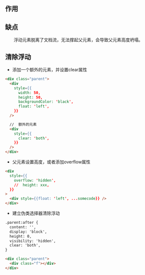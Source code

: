 ## **作用**


## **缺点**

&emsp;&emsp;浮动元素脱离了文档流，无法撑起父元素，会导致父元素高度坍塌。

## **清除浮动**

- 添加一个额外的元素，并设置clear属性
```html
<div class="parent">
  <div
    style={{
      width: 50,
      height: 50,
      backgroundColor: 'black',
      float: 'left',
    }}
  />

  //  额外的元素
  <div
    style={{
      clear: 'both',
    }}
  />
</div>
```
- 父元素设置高度，或者添加overflow属性
```html
<div
  style={{
    overflow: 'hidden',
    //  height: xxx,
  }}
>
  <div style={{float: 'left', ...somecode}} />
</div>
```
- 建立伪类选择器清除浮动
```html
.parent:after {
  content: '',
  display: 'block',
  height: 0,
  visibility: 'hidden',
  clear: 'both',
}

<div class="parent">
  <div class="f"></div>
</div>
```
